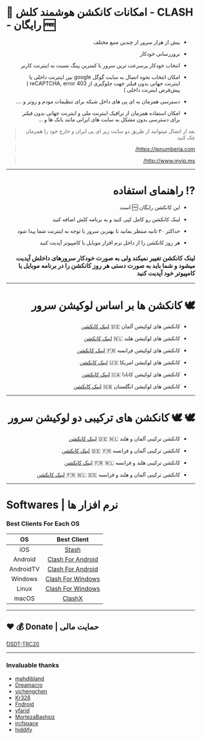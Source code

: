 # 📌  امکانات کانکشن هوشمند کلش - CLASH - رایگان 🆓

<div  dir="rtl">

- بیش از هزار سرور از چندین منبع مختلف
<div  dir="rtl">

- بروزرسانی خودکار
<div  dir="rtl">

- انتخاب خودکار پرسرعت ترین سرور با کمترین پینگ نسبت به اینترنت کاربر
<div  dir="rtl">

- امکان انتخاب نحوه اتصال به سایت گوگل google بین اینترنت داخلی یا اینترنت جهانی بدون فیلتر جهت جلوگیری از reCAPTCHA, error 403 ( پیش‌فرض اینترنت داخلی )
<div  dir="rtl">

- دسترسی همزمان به ای پی های داخل شبکه برای تنظیمات مودم و روتر و ....
<div  dir="rtl">

- امکان استفاده همزمان از ترافیک اینترنت ملی و اینترنت جهانی بدون فیلتر برای دسترسی بدون مشکل به سایت های ایرانی مانند بانک ها و ...

> بعد از اتصال میتوانید از طریق دو سایت زیر ای پی ایران و خارج خود را همزمان چک کنید

> https://ipnumberia.com/

> http://www.myip.ms/

<div  dir="rtl">

-----------------------
# ⁉️ راهنمای استفاده 

- این کانکشن رایگان 🆓 است
<div  dir="rtl">

- لینک کانکشن رو کامل کپی کنید و به برنامه کلش اضافه کنید
<div  dir="rtl">

- حداکثر ۳۰ ثانیه منتظر بمانید تا بهترین سرور با توجه به اینترنت شما پیدا شود
<div  dir="rtl">

- هر روز کانکشن  را از داخل نرم افزار موبایل یا کامپیوتر آپدیت کنید
### لینک کانکشن تغییر نمیکند ولی به صورت خودکار سرورهای داخلش آپدیت میشود و شما باید به صورت دستی هر روز کانکشن را در برنامه موبایل یا کامپیوتر خود آپدیت کنید
<div  dir="rtl">

-----------------------
# 🕊️ کانکشن ها بر اساس لوکیشن سرور

- کانکشن های لوکیشن آلمان 🇩🇪 [لینک کانکشن](https://raw.githubusercontent.com/brommbromley/Smart-Clash/main/germany.yaml)
<div  dir="rtl">

- کانکشن های لوکیشن هلند 🇳🇱 [لینک کانکشن](https://raw.githubusercontent.com/brommbromley/Smart-Clash/main/netherlands.yaml)
<div  dir="rtl">

- کانکشن های لوکیشن فرانسه 🇫🇷 [لینک کانکشن](https://raw.githubusercontent.com/brommbromley/Smart-Clash/main/france.yaml)
<div  dir="rtl">

- کانکشن های لوکیشن امریکا 🇺🇸 [لینک کانکشن](https://raw.githubusercontent.com/brommbromley/Smart-Clash/main/us.yaml)
<div  dir="rtl">

- کانکشن های لوکیشن کانادا 🇨🇦 [لینک کانکشن](https://raw.githubusercontent.com/brommbromley/Smart-Clash/main/canada.yaml)
<div  dir="rtl">

- کانکشن های لوکیشن انگلستان 🇬🇧 [لینک کانکشن](https://raw.githubusercontent.com/brommbromley/Smart-Clash/main/uk.yaml)
<div  dir="rtl">


-----------------------
# 🕊️ 🕊️ کانکشن های ترکیبی دو لوکیشن سرور


- کانکشن ترکیبی آلمان و هلند 🇩🇪 🇳🇱 [لینک کانکشن](https://raw.githubusercontent.com/brommbromley/Smart-Clash/main/GermanyNetherlands.yaml)
<div  dir="rtl">


- کانکشن ترکیبی آلمان و فرانسه 🇩🇪 🇫🇷 [لینک کانکشن](https://raw.githubusercontent.com/brommbromley/Smart-Clash/main/GermanyFrance.yaml)
<div  dir="rtl">


- کانکشن ترکیبی هلند و فرانسه 🇫🇷 🇳🇱 [لینک کانکشن](https://raw.githubusercontent.com/brommbromley/Smart-Clash/main/NetherlandsFrance.yaml)
<div  dir="rtl">


- کانکشن ترکیبی آلمان و هلند و فرانسه 🇫🇷 🇳🇱 🇩🇪 [لینک کانکشن](https://raw.githubusercontent.com/brommbromley/Smart-Clash/main/GermanyNetherlandsFrance.yaml)
<div  dir="rtl">



-------------------------------------------------
<div  dir="ltr">

# Softwares | نرم افزار ها

  ### Best Clients For Each OS

|    OS   |              Best Client               |
|:-------:|:--------------------------------------:|
|   iOS   |            [Stash](https://apps.apple.com/us/app/stash-rule-based-proxy/id1596063349)         |
| Android |            [Clash For Android](https://play.google.com/store/apps/details?id=com.github.kr328.clash&hl=en&gl=US)         |
|AndroidTV|            [Clash For Android](https://github.com/Kr328/ClashForAndroid/releases)         |
| Windows |            [Clash For Windows](https://github.com/Fndroid/clash_for_windows_pkg/releases)         |
|  Linux  |           [Clash For Windows](https://github.com/Fndroid/clash_for_windows_pkg/releases)          |
|  macOS  |       [ClashX](https://github.com/yichengchen/clashX/releases) | [Clash For Windows](https://github.com/Fndroid/clash_for_windows_pkg/releases)     |



---
## ❤️ 💰 Donate | حمایت مالی

[َُUSDT-TRC20](https://github.com/brommbromley/Smart-Clash/blob/06dcd5c24c19dfdb6d42311e146b520ca723b338/Donate-USDT-TRC20.png)

---
### Invaluable thanks

- [mahdibland](https://github.com/mahdibland/V2RayAggregator) 
- [Dreamacro](https://github.com/Dreamacro/clash) 
- [yichengchen](https://github.com/yichengchen/clashX)  
- [Kr328](https://github.com/Kr328/ClashForAndroid) 
- [Fndroid](https://github.com/Fndroid/clash_for_windows_pkg) 
- [vfarid](https://github.com/vfarid) 
- [MortezaBashsiz](https://github.com/MortezaBashsiz) 
- [ircfspace](https://github.com/ircfspace) 
- [hiddify](https://github.com/hiddify/hiddify-config)  
